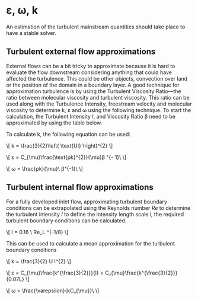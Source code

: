 # ε, ω, k

An estimation of the turbulent mainstream quantities should take place
to have a stable solver.

## Turbulent external flow approximations

External flows can be a bit tricky to approximate because it is hard to
evaluate the flow downstream considering anything that could have
affected the turbulence. This could be other objects, convection over
land or the position of the domain in a boundary layer. A good technique
for approximation turbulence is by using the Turbulent Viscosity
Ratio—the ratio between molecular viscosity and turbulent viscosity.
This ratio can be used along with the Turbulence Intensity, freestream
velocity and molecular viscosity to determine k, ε and ω using the
following technique. To start the calculation, the Turbulent Intensity
I, and Viscosity Ratio β need to be approximated by using the table
below.

To calculate k, the following equation can be used:


  \\[ k = \frac{3}{2}\left( \text{UI} \right)^{2} \\]

  \\[ ε = C_{\mu}\frac{\text{ρk}^{2}}{\mu}β ^{- 1}\ \\]

  \\[ ω = \frac{ρk}{\mu}\ β^{-1}\ \\]

## Turbulent internal flow approximations

For a fully developed inlet flow, approximating turbulent boundary
conditions can be extrapolated using the Reynolds number *Re* to
determine the turbulent intensity *I* to define the intensity length
scale *l*, the required turbulent boundary conditions can be calculated.

\\[ I = 0.16 \ Re_L ^{-1/8} \\]

This can be used to calculate a mean approximation for the turbulent
boundary conditions

\\[ k = \frac{3}{2} U I^{2} \\]

\\[ ε = C_{\mu}\frac{k^{\frac{3}{2}}}{l} = C_{\mu}\frac{k^{\frac{3}{2}}}{0.07L} \\]

\\[ ω = \frac{\varepsilon}{kC_{\mu}}\  \\]
